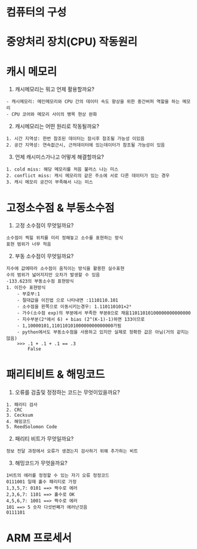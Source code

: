 # 컴퓨터의 구성

# 중앙처리 장치(CPU) 작동원리

# 캐시 메모리
1. 캐시메모리는 뭐고 언제 활용할까요?
```
- 캐시메모리: 메인메모리와 CPU 간의 데이터 속도 향상을 위한 중간버퍼 역할을 하는 메모리
- CPU 코어와 메모리 사이의 병목 현상 완화
```
2. 캐시메모리는 어떤 원리로 작동될까요?
```
1. 시간 지역성: 한번 참조된 데이터는 잠시후 참조될 가능성 이있음
2. 공간 지역성: 연속젒근시, 근처데이터에 있는데이터가 참조될 가능성이 있음
```
3. 언제 캐시미스가나고 어떻게 해결할까요?
```
1. cold miss: 해당 메모리를 처음 불러스 나는 미스
2. conflict miss: 캐시 메모리의 같은 주소에 서로 다른 데이터가 있는 경우
3. 캐시 메모리 공간이 부족해서 나는 미스
```

# 고정소수점 & 부동소수점
1. 고정 소수점이 무엇일까요?
```
소수점이 찍힐 위치를 미리 정해놓고 소수를 표현하는 방식
표현 범위가 너무 적음
```
2. 부동 소수점이 무엇일까요?
```
지수에 값에따라 소수점이 움직이는 방식을 활용한 실수표현
수의 범위가 넓어지지만 오차가 발생할 수 있음
-133.623의 부동소수점 표현방식
1. 이진수 표현방식 
    - 부호부:1
    - 절대값을 이진법 으로 나타내면 :1110110.101
    - 소수점을 왼쪽으로 이동시키는경우: 1.110110101×2⁶
    - 가수(소수점 exp)의 부분에서 부족한 부분0으로 채움11011010100000000000000
    - 지수부분(2⁶에서 6) + bias (2^(K-1)-1)하면 133이므로 
    - 1,10000101,11011010100000000000000가됨
    - python에서도 부동소수점을 사용하고 있지만 실제로 정확한 값은 아님(거의 같지는 않음)
    >>> .1 + .1 + .1 == .3
        False
```

# 패리티비트 & 해밍코드
1. 오류를 검출및 정정하는 코드는 무엇이있을까요?
```
1. 패리티 검사
2. CRC
3. Cecksum
4. 해밍코드
5. ReedSolomon Code 
```

2. 패리티 비트가 무엇일까요?
```
정보 전달 과정에서 오류가 생겼는지 검사하기 위해 추가하는 비트
```
3. 해밍코드가 무엇을까요?
```
1비트의 에러를 정정할 수 있는 자기 오류 정정코드
0111001 일때 홀수 패리티로 가정
1,3,5,7: 0101 ==> 짝수로 에러 
2,3,6,7: 1101 ==> 홀수로 OK
4,5,6,7: 1001 ==> 짝수로 에러
101 ==> 5 숫자 다섯번째가 에러난것음
0111101 
```
# ARM 프로세서
```
```